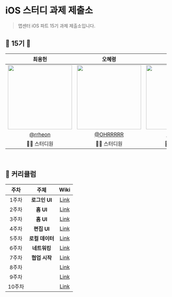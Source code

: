 # iOS 스터디 과제 제출소
> 앱센터 iOS 파트 15기 과제 제출소입니다.

## 🍎 15기 🍎

|최용헌|오혜령|강수호|김응철|이창준|
|:-:|:-:|:-:|:-:|:-:|
|<img src="https://avatars.githubusercontent.com/u/121111413?v=4" width=200>|<img src="https://avatars.githubusercontent.com/u/63331572?v=4" width=200>|<img src="https://avatars.githubusercontent.com/u/67592155?v=4" width=200>|<img src="https://avatars.githubusercontent.com/u/97531269?v=4" width=200>|<img src="https://avatars.githubusercontent.com/u/60438045?v=4" width=200>|
|[@rrheon](https://github.com/rrheon)|[@OHRRRRR](https://github.com/OHRRRRR)|[@tnghrkd](https://github.com/tnghrkd)|[@eung7](https://github.com/eung7)|[@nomatterjun](https://github.com/nomatterjun)|
|👨‍💻 스터디원|👩‍💻 스터디원|👨‍💻 스터디원|🦸‍♂️ 파트장|🦹‍♂️ 기술지원|

<br/>

## 🎯 커리큘럼

|주차|주체|Wiki|
|:-:|:-:|:-:|
|1주차|**로그인 UI**|[Link](https://github.com/AppCenter-iOS-15th/.github/wiki/%F0%9F%8E%AF-%EC%BB%A4%EB%A6%AC%ED%81%98%EB%9F%BC#1%EC%A3%BC%EC%B0%A8)|
|2주차|**홈 UI**|[Link](https://github.com/AppCenter-iOS-15th/.github/wiki/%F0%9F%8E%AF-%EC%BB%A4%EB%A6%AC%ED%81%98%EB%9F%BC#2%EC%A3%BC%EC%B0%A8)|
|3주차|**홈 UI**|[Link](https://github.com/AppCenter-iOS-15th/.github/wiki/%F0%9F%8E%AF-%EC%BB%A4%EB%A6%AC%ED%81%98%EB%9F%BC#3%EC%A3%BC%EC%B0%A8)|
|4주차|**편집 UI**|[Link](https://github.com/AppCenter-iOS-15th/.github/wiki/%F0%9F%8E%AF-%EC%BB%A4%EB%A6%AC%ED%81%98%EB%9F%BC#4%EC%A3%BC%EC%B0%A8)|
|5주차|**로컬 데이터**|[Link](https://github.com/AppCenter-iOS-15th/.github/wiki/%F0%9F%8E%AF-%EC%BB%A4%EB%A6%AC%ED%81%98%EB%9F%BC#5%EC%A3%BC%EC%B0%A8)|
|6주차|**네트워킹**|[Link](https://github.com/AppCenter-iOS-15th/.github/wiki/%F0%9F%8E%AF-%EC%BB%A4%EB%A6%AC%ED%81%98%EB%9F%BC#6%EC%A3%BC%EC%B0%A8)|
|7주차|**협업 시작**|[Link](https://github.com/AppCenter-iOS-15th/.github/wiki/%F0%9F%8E%AF-%EC%BB%A4%EB%A6%AC%ED%81%98%EB%9F%BC#7%EC%A3%BC%EC%B0%A8-%EC%84%9C%EB%B2%84-%ED%98%91%EC%97%85-%EC%8B%9C%EC%9E%91)|
|8주차||[Link](https://github.com/AppCenter-iOS-15th/.github/wiki/%F0%9F%8E%AF-%EC%BB%A4%EB%A6%AC%ED%81%98%EB%9F%BC#8%EC%A3%BC%EC%B0%A8)|
|9주차||[Link](https://github.com/AppCenter-iOS-15th/.github/wiki/%F0%9F%8E%AF-%EC%BB%A4%EB%A6%AC%ED%81%98%EB%9F%BC#9%EC%A3%BC%EC%B0%A8)|
|10주차||[Link]()|
